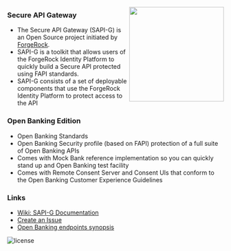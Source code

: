 [<img src="https://raw.githubusercontent.com/ForgeRock/forgerock-logo-dev/master/Logo-fr-dev.png" align="right" width="220px"/>](https://developer.forgerock.com/)
### Secure API Gateway
- The Secure API Gateway (SAPI-G) is an Open Source project initiated by [ForgeRock](https://www.forgerock.com/).
- SAPI-G is a toolkit that allows users of the ForgeRock Identity Platform to quickly build a Secure API protected using FAPI standards. 
- SAPI-G consists of a set of deployable components that use the ForgeRock Identity Platform to protect access to the API

### Open Banking Edition
- Open Banking Standards
- Open Banking Security profile (based on FAPI) protection of a full suite of Open Banking APIs
- Comes with Mock Bank reference implementation so you can quickly stand up and Open Banking test facility
- Comes with Remote Consent Server and Consent UIs that conform to the Open Banking Customer Experience Guidelines

### Links
- [Wiki: SAPI-G Documentation](https://github.com/SecureAPIGateway/SecureBankingAccessToolkit/wiki)
- [Create an Issue](https://github.com/SecureAPIGateway/SecureBankingAccessToolkit/issues/new/choose)
- [Open Banking endpoints synopsis](https://github.com/SecureAPIGateway/SecureBankingAccessToolkit)

![license](https://img.shields.io/github/license/ACRA/acra.svg)
